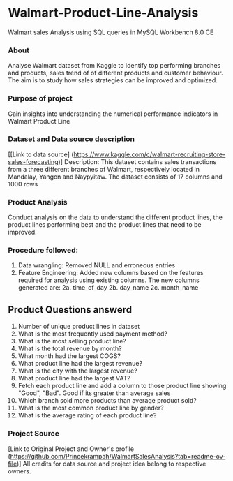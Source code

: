 # Walmart-Product-Line-Analysis
Walmart sales Analysis using SQL queries in MySQL Workbench 8.0 CE

### About
Analyse Walmart dataset from Kaggle to identify top performing branches and products, sales trend of of different products and customer behaviour. The aim is to study how sales strategies can be improved and optimized. 

### Purpose of project
Gain insights into understanding the numerical performance indicators in Walmart Product Line

### Dataset and Data source description
[[Link to data source] (https://www.kaggle.com/c/walmart-recruiting-store-sales-forecasting)]
Description: This dataset contains sales transactions from a three different branches of Walmart, respectively located in Mandalay, Yangon and Naypyitaw. The dataset consists of 17 columns and 1000 rows

### Product Analysis
Conduct analysis on the data to understand the different product lines, the product lines performing best and the product lines that need to be improved.

### Procedure followed:
1. Data wrangling: Removed NULL and erroneous entries
2. Feature Engineering: Added new columns based on the features required for analysis using existing columns. The new columns generated are:
  2a. time_of_day
   2b. day_name
    2c. month_name

## Product Questions answerd
1. Number of unique product lines in dataset
2. What is the most frequently used payment method?
3. What is the most selling product line?
4. What is the total revenue by month?
5. What month had the largest COGS?
6. What product line had the largest revenue?
7. What is the city with the largest revenue?
8. What product line had the largest VAT?
9. Fetch each product line and add a column to those product line showing "Good", "Bad". Good if its greater than average sales
10. Which branch sold more products than average product sold?
11. What is the most common product line by gender?
12. What is the average rating of each product line?

### Project Source
[Link to Original Project and Owner's profile (https://github.com/Princekrampah/WalmartSalesAnalysis?tab=readme-ov-file)]
All credits for data source and project idea belong to respective owners.
